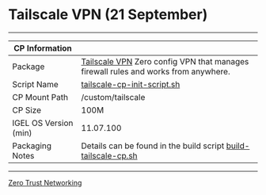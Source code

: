 # Tailscale VPN (21 September)

-----

|  CP Information |            |
|-----------------|------------|
| Package | [Tailscale VPN](https://tailscale.com/) Zero config VPN that manages firewall rules and works from anywhere. |
| Script Name | [tailscale-cp-init-script.sh](build/tailscale-cp-init-script.sh) |
| CP Mount Path | /custom/tailscale |
| CP Size | 100M |
| IGEL OS Version (min) | 11.07.100 |
| Packaging Notes | Details can be found in the build script [build-tailscale-cp.sh](build/build-tailscale-cp.sh) |

-----

[Zero Trust Networking](https://github.com/IGEL-Community/IGEL-Docs/blob/main/Docs/HOWTO-Zero-Trust-Networking.md)
